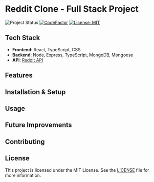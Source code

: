 # Reddit Clone - Full Stack Project

![Project Status](https://img.shields.io/badge/Project%20Status-In%20Progress-orange?style=flat-square)
[![CodeFactor](https://www.codefactor.io/repository/github/lndbgaa/reddit-clone/badge?style=flat-square)](https://www.codefactor.io/repository/github/lndbgaa/reddit-clone)
[![License: MIT](https://img.shields.io/badge/License-MIT-blue?style=flat-square)](LICENSE)

## Tech Stack

- **Frontend**: React, TypeScript, CSS
- **Backend**: Node, Express, TypeScript, MongoDB, Mongoose
- **API**: [Reddit API](https://business.reddithelp.com/s/article/Create-a-Reddit-Application)

## Features

## Installation & Setup

## Usage

## Future Improvements

## Contributing

## License

This project is licensed under the MIT License. See the [LICENSE](LICENSE) file for more information.
